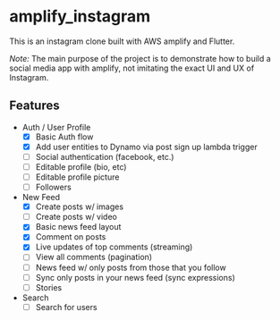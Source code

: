 # amplify_instagram

This is an instagram clone built with AWS amplify and Flutter.

_Note:_ The main purpose of the project is to demonstrate how to build a social media app with amplify, not imitating the exact UI and UX of Instagram.

## Features

- Auth / User Profile
  - [x] Basic Auth flow
  - [x] Add user entities to Dynamo via post sign up lambda trigger
  - [ ] Social authentication (facebook, etc.)
  - [ ] Editable profile (bio, etc)
  - [ ] Editable profile picture
  - [ ] Followers
- New Feed
  - [x] Create posts w/ images
  - [ ] Create posts w/ video
  - [x] Basic news feed layout
  - [x] Comment on posts
  - [x] Live updates of top comments (streaming)
  - [ ] View all comments (pagination)
  - [ ] News feed w/ only posts from those that you follow
  - [ ] Sync only posts in your news feed (sync expressions)
  - [ ] Stories
- Search
  - [ ] Search for users
